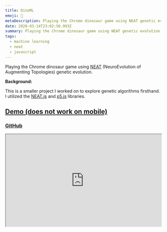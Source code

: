 ```yaml
---
title: DinoML
emoji: 🦖
metaDescription: Playing the Chrome dinosaur game using NEAT genetic evolution
date: 2020-03-14T23:02:50.993Z
summary: Playing the Chrome dinosaur game using NEAT genetic evolution
tags:
  - machine learning
  - neat
  - javascript
---
```

Playing the Chrome dinosaur game using [NEAT](https://towardsdatascience.com/neat-an-awesome-approach-to-neuroevolution-3eca5cc7930f) (NeuroEvolution of Augmenting Topologies) genetic evolution.

**Background:**

This is a smaller project I worked on to explore genetic algorithms firsthand. I utilized the [NEAT.js](https://github.com/ExtensionShoe/NEAT-JS) and [p5.js](https://p5js.org/) libraries.

## **[Demo (does not work on mobile)](https://shiv213.github.io/dinoML/)**

### [GitHub](https://github.com/shiv213/dinoML "GitHub")

<iframe src="https://shiv213.github.io/dinoML/" width="100%" height="300"/>

![dino_neat](/static/img/dino.jpg "dino_neat")